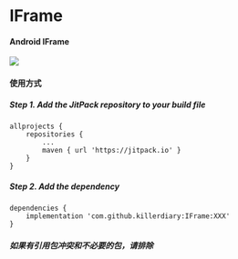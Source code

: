 # IFrame
#### Android IFrame

[![](https://jitpack.io/v/killerdiary/IFrame.svg)](https://jitpack.io/#killerdiary/IFrame)


#### 使用方式

##### Step 1. Add the JitPack repository to your build file

~~~
allprojects {
    repositories {
        ...
        maven { url 'https://jitpack.io' }
    }
}
~~~

##### Step 2. Add the dependency
~~~
dependencies {
    implementation 'com.github.killerdiary:IFrame:XXX'
}

~~~

##### 如果有引用包冲突和不必要的包，请排除

